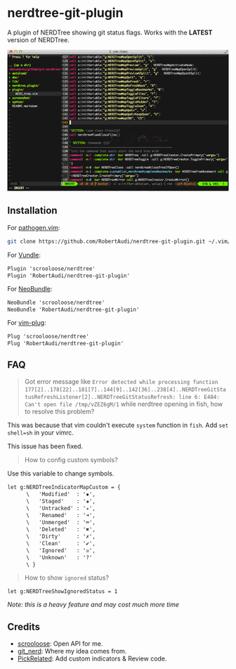nerdtree-git-plugin
===================

A plugin of NERDTree showing git status flags. Works with the **LATEST** version of NERDTree.

![Preview](preview.gif)

Installation
------------

For [pathogen.vim](https://github.com/tpope/vim-pathogen):

```sh
git clone https://github.com/RobertAudi/nerdtree-git-plugin.git ~/.vim/bundle/nerdtree-git-plugin
```

For [Vundle](https://github.com/VundleVim/Vundle.vim):

```vim
Plugin 'scrooloose/nerdtree'
Plugin 'RobertAudi/nerdtree-git-plugin'
```

For [NeoBundle](https://github.com/Shougo/neobundle.vim):

```vim
NeoBundle 'scrooloose/nerdtree'
NeoBundle 'RobertAudi/nerdtree-git-plugin'
```

For [vim-plug](https://github.com/junegunn/vim-plug):

```vim
Plug 'scrooloose/nerdtree'
Plug 'RobertAudi/nerdtree-git-plugin'
```

FAQ
---

> Got error message like `Error detected while processing function
177[2]..178[22]..181[7]..144[9]..142[36]..238[4]..NERDTreeGitStatusRefreshListener[2]..NERDTreeGitStatusRefresh:
line 6:
E484: Can't open file /tmp/vZEZ6gM/1` while nerdtree opening in fish, how to resolve this problem?

This was because that vim couldn't execute `system` function in `fish`. Add `set shell=sh` in your vimrc.

This issue has been fixed.

> How to config custom symbols?

Use this variable to change symbols.

```vim
let g:NERDTreeIndicatorMapCustom = {
      \   'Modified'  : '✹',
      \   'Staged'    : '✚',
      \   'Untracked' : '✭',
      \   'Renamed'   : '➜',
      \   'Unmerged'  : '═',
      \   'Deleted'   : '✖',
      \   'Dirty'     : '✗',
      \   'Clean'     : '✔︎',
      \   'Ignored'   : '☒',
      \   'Unknown'   : '?'
      \ }
```

> How to show `ignored` status?

```vim
let g:NERDTreeShowIgnoredStatus = 1
```

_Note: this is a heavy feature and may cost much more time_

Credits
-------

- [scrooloose](https://github.com/scrooloose): Open API for me.
- [git_nerd](https://github.com/swerner/git_nerd): Where my idea comes from.
- [PickRelated](https://github.com/PickRelated): Add custom indicators & Review code.

